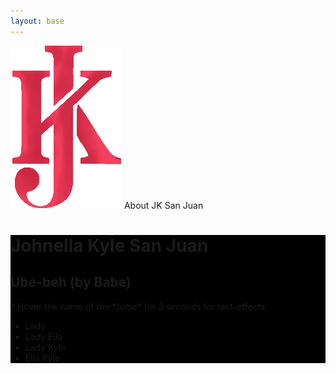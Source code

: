 ```yaml
---
layout: base
---
```


<div class="[font-size:2.1rem] bg-yellow-600 py-5 flex h-[97px] page-header">
  <img src="/assets/images/jk/jk-m.png"
       class="h-[170px] [position:relative] -top-[16px] hover:bg-white/20"
       alt="JK">
  <span class="ml-4 mt-[15px]">About <span class="bg-white/20 p-2 hover:bg-white/50">JK San Juan</span></span>
</div>

<div class="bg-sky-400 w-full mr-[-5px] lg:[display:inline-block] tablet-desktop">
  
  <div class="flex">
    <div class="w-[600px] h-[422px] hover:!bg-gray-900" style="background:
                  url('/assets/images/jk/jk-i.png') black no-repeat; background-size: 100%">
    </div>
    <div class="flex [flex-wrap:wrap] min-w-[600px] w-[50%]" style="background:
                url('/assets/images/jk/jk-login.png') black no-repeat; background-size: 562px">
      <div class="w-[86px] h-[86px] hover:!bg-gray-800" style="background:
                    url('/assets/images/jk/jk-icon-384.png') black no-repeat; background-size: 100%">
      </div>
      <div class="bg-[rgba(248,56,200,0.18)] h-[86px] pr-[87px]">
        <h1 class="ml-2 bg-sky-400 hover:bg-[mediumvioletred]/40 h-[20px]">Johnella Kyle San Juan</h1>
      </div>
      <div class="[flex-basis:100%] [height:0] [font-family:Play]">
        <h2 class="text-white bg-purple-700/20 p-2 hover:text-black animate-text duration-1 my-0"
          >Ube-beh (by Babe)</h2>
        <p class="bg-purple-400/80 p-4 my-0 group/ella"
          >* <span class="bg-white/20 group-hover/ella:bg-white/40 rounded-3xl p-1">Hover</span> the name of <span class="group-hover/ella:text-white">the</span> 
            <span class="group-hover/ella:text-red-600"
            >*babe*</span> for 3 seconds for text-effects</p>
        <ul class="my-0">
          <li><span class="px-4 py-5"
              >Lady</span>
          </li>
          <li>
            <span class="bg-purple-600/20 hover:bg-purple-400 hover:text-white animate-text
                          rounded-3xl px-4 py-5"
              >Lady Ella</span>
          </li>
          <li>
            <span class="bg-purple-600/20 hover:bg-purple-400 hover:text-white animate-text
                          rounded-3xl px-4 py-5"
              >Lady Kyle</span>
          </li>
          <li><span class="px-4 py-5 hover:text-rose-600 hover:font-bold hover:animate-pulse anim-hover-bb"
              >Ella Kyle</span>
          </li>
        </ul>
      </div>
    </div>
    
  </div>
  <div class="w-[600px] h-[422px] hover:!bg-gray-900" style="background:
                url('/assets/images/jk/jk-cd-large.png') black no-repeat; background-size: 100%">
  </div>
  <div class="w-[600px] h-[600px] hover:!bg-gray-200" style="background:
                url('/assets/images/jk/jk-c.png') white no-repeat; background-size: 100%">
  </div>
</div>